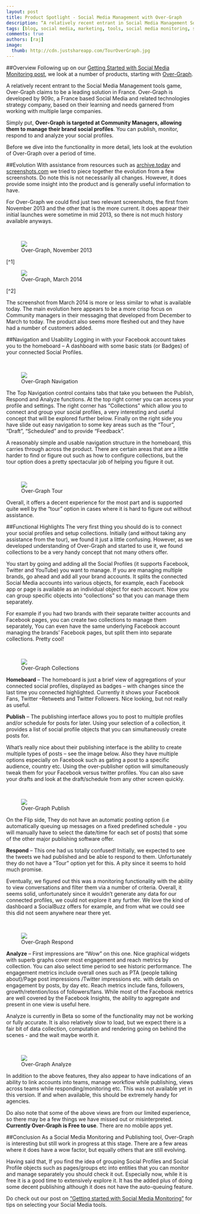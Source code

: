 ```yaml
---
layout: post
title: Product Spotlight - Social Media Management with Over-Graph
description: “A relatively recent entrant in Social Media Management Software, Over-Graph nevertheless brings the significant experience of its developers - 909c.”
tags: [blog, social media, marketing, tools, social media monitoring, social media management, Over-Graph, SEO] 
comments: true
authors: [raj]
image:
  thumb: http://cdn.justshareapp.com/TourOverGraph.jpg
---
```


##Overview
Following up on our [Getting Started with Social Media Monitoring post](http://blog.justshareapp.com/Getting-Started-with-Social-Media-Monitoring/), we look at a number of products, starting with [Over-Graph](www.over-graph.com). 

A relatively recent entrant to the Social Media Management tools game, Over-Graph claims to be a leading solution in France. Over-Graph is developed by 909c, a France based Social Media and related technologies strategy company, based on their learning and needs garnered from working with multiple large companies.

Simply put, **Over-Graph is targeted at Community Managers, allowing them to manage their brand social profiles**.  You can publish, monitor, respond to and analyze your social profiles.

Before we dive into the functionality in more detail, lets look at the evolution of Over-Graph over a period of time.

##Evolution
With assistance from resources such as [archive.today](http://archive.today) and [screenshots.com](http://www.screenshots.com) we tried to piece together the evolution from a few screenshots. Do note this is not necessarily all changes. However, it does provide some insight into the product and is generally useful information to have.

For Over-Graph we could find just two relevant screenshots, the first from November 2013 and the other that is the more current. It does appear their initial launches were sometime in mid 2013, so there is not much history available anyways.

<br/>
<figure>
<img src="http://cdn.justshareapp.com/Nov2013OverGraph.jpg"/>
<figcaption>Over-Graph, November 2013</figcaption>
</figure> 
[^1]

<br/>
<figure>
<img src="http://cdn.justshareapp.com/Mar2014OverGraph.jpg"/>
<figcaption>Over-Graph, March 2014</figcaption>
</figure> 
[^2]

The screenshot from March 2014 is more or less similar to what is available today.  The main evolution here appears to be a more crisp focus on Community managers in their messaging that developed from December to March to today. The product also seems more fleshed out and they have had a number of customers added.

##Navigation and Usability
Logging in with your Facebook account takes you to the homeboard – A dashboard with some basic stats (or Badges) of your connected Social Profiles.

<br/>
<figure>
<img src="http://cdn.justshareapp.com/NavOverGraph.jpg"/>
<figcaption>Over-Graph Navigation</figcaption>
</figure>

The Top Navigation control contains tabs that take you between the Publish, Respond and Analyze functions.  At the top right corner you can access your profile and settings.   The right corner has “Collections” which allow you to connect and group your social profiles, a very interesting and useful concept that will be explored further below. Finally on the right side you have slide out easy navigation to some key areas such as the “Tour”, “Draft”, “Scheduled” and to provide “Feedback”.

A reasonably simple and usable navigation structure in the homeboard, this carries through across the product.  There are certain areas that are a little harder to find or figure out such as how to configure collections, but the tour option does a pretty spectacular job of helping you figure it out.  

 <br/>
<figure>
<img src="http://cdn.justshareapp.com/TourOverGraph.jpg"/>
<figcaption>Over-Graph Tour</figcaption>
</figure>

Overall, it offers a decent experience for the most part and is supported quite well by the “tour” option in cases where it is hard to figure out without assistance.

##Functional Highlights
The very first thing you should do is to connect your social profiles and setup collections.  Initially (and without taking any assistance from the tour), we found it just a little confusing. However, as we developed understanding of Over-Graph and started to use it, we found collections to be a very handy concept that not many others offer.  

You start by going and adding all the Social Profiles (it supports Facebook, Twitter and YouTube) you want to manage. If you are managing multiple brands, go ahead and add all your brand accounts.  It splits the connected Social Media accounts into various objects, for example, each Facebook app or page is available as an individual object for each account.  Now you can group specific objects into “collections” so that you can manage them separately. 

For example if you had two brands with their separate twitter accounts and Facebook pages, you can create two collections to manage them separately, You can even have the same underlying Facebook account managing the brands’ Facebook pages, but split them into separate collections. Pretty cool!

<br/>
<figure>
<img src="http://cdn.justshareapp.com/CollectionsOverGraph.jpg"/>
<figcaption>Over-Graph Collections</figcaption>
</figure>

**Homeboard** – The homeboard is just a brief view of aggregations of your connected social profiles, displayed as badges – with changes since the last time you connected highlighted.  Currently it shows your Facebook Fans, Twitter –Retweets and Twitter Followers.  Nice looking, but not really as useful.

**Publish** – The publishing interface allows you to post to multiple profiles and/or schedule for posts for later.  Using your selection of a collection, it provides a list of social profile objects that you can simultaneously create posts for.  

What’s really nice about their publishing interface is the ability to create multiple types of posts – see the image below. Also they have multiple options especially on Facebook such as gating a post to a specific audience, country etc.  Using the over-publisher option will simultaneously tweak them for your Facebook versus twitter profiles. You can also save your drafts and look at the draft/schedule from any other screen quickly.

<br/>
<figure>
<img src="http://cdn.justshareapp.com/PublishOverGraph.jpg"/>
<figcaption>Over-Graph Publish</figcaption>
</figure>

On the Flip side, They do not have an automatic posting option (i.e automatically queuing up messages on a fixed predefined schedule -  you will manually have to select the date/time for each set of posts) that some of the other major publishing software offer.  

**Respond** – This one had us totally confused! Initially, we expected to see the tweets we had published and be able to respond to them.  Unfortunately they do not have a “Tour” option yet for this. A pity since it seems to hold much promise.

Eventually, we figured out this was a monitoring functionality with the ability to view conversations and filter them via a number of criteria. Overall, it seems solid, unfortunately since it wouldn’t generate any data for our connected profiles, we could not explore it any further.  We love the kind of dashboard a SocialBuzz offers for example, and from what we could see this did not seem anywhere near there yet.

<br/>
<figure>
<img src="http://cdn.justshareapp.com/RespondOverGraph.jpg"/>
<figcaption>Over-Graph Respond</figcaption>
</figure> 

**Analyze** – First impressions are “Wow” on this one. Nice graphical widgets with superb graphs cover most engagement and reach metrics by collection.  You can also select time period to see historic performance.  The engagement metrics include overall ones such as PTA (people talking about)/Page post impressions /Twitter impressions etc. with details on engagement by posts, by day etc. Reach metrics include fans, followers, growth/retention/loss of followers/fans.  While most of the Facebook metrics are well covered by the Facebook Insights, the ability to aggregate and present in one view is useful here.  

Analyze is currently in Beta so some of the functionality may not be working or fully accurate.  It is also relatively slow to load, but we expect there is a fair bit of data collection, computation and rendering going on behind the scenes - and the wait maybe worth it.

<br/>
<figure>
<img src="http://cdn.justshareapp.com/AnalyzeOverGraph.jpg"/>
<figcaption>Over-Graph Analyze</figcaption>
</figure> 

In addition to the above features, they also appear to have indications of an ability to link accounts into teams, manage workflow while publishing, views across teams while responding/monitoring etc. This was not available yet in this version. If and when available, this should be extremely handy for agencies.

Do also note that some of the above views are from our limited experience, so there may be a few things we have missed out or misinterpreted. **Currently Over-Graph is Free to use**. There are no mobile apps yet.

##Conclusion
As a Social Media Monitoring and Publishing tool, Over-Graph is interesting but still work in progress at this stage. There are a few areas where it does have a wow factor, but equally others that are still evolving.  

Having said that, If you find the idea of grouping Social Profiles and Social Profile objects such as pages/groups etc into entities that you can monitor and manage separately you should check it out. Especially now, while it is free it is a good time to extensively explore it.  It has the added plus of doing some decent publishing although it does not have the auto-queuing feature.

Do check out our post on [“Getting started with Social Media Monitoring”](http://blog.justshareapp.com/Getting-Started-with-Social-Media-Monitoring/) for tips on selecting your Social Media tools.

[^1]: [November 2013 - source: archive.today](http://archive.today)
[^2]: [March 2014 - source: screenshots.com](http://www.screenshots.com)
